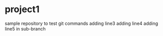 # project1
sample repository to test git commands
adding line3
adding line4
adding line5 in sub-branch